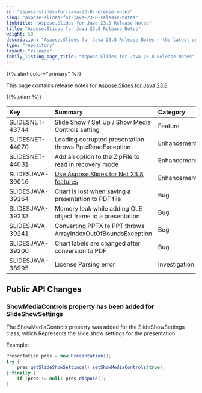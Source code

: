 ```yaml
---
id: "aspose-slides-for-java-23-8-release-notes"
slug: "aspose-slides-for-java-23-8-release-notes"
linktitle: "Aspose.Slides for Java 23.8 Release Notes"
title: "Aspose.Slides for Java 23.8 Release Notes"
weight: 50
description: "Aspose.Slides for Java 23.8 Release Notes – the latest updates and fixes."
type: "repository"
layout: "release"
family_listing_page_title: "Aspose.Slides for Java 23.8 Release Notes"
---
```


{{% alert color="primary" %}} 

This page contains release notes for [Aspose.Slides for Java 23.8](https://releases.aspose.com/java/repo/com/aspose/aspose-slides/23.8/)

{{% /alert %}} 

|**Key**|**Summary**|**Category**|**Related Documentation**|
| :- | :- | :- | :- |
|SLIDESNET-43744|Slide Show / Set Up / Show Media Controls setting|Feature||
|SLIDESNET-44070|Loading corrupted presentation throws PptxReadException|Enhancement|https://docs.aspose.com/slides/net/save-presentation/|
|SLIDESNET-44031|Add an option to the ZipFile to read in recovery mode|Enhancement|https://docs.aspose.com/slides/net/open-presentation/|
|SLIDESJAVA-39016|[Use Aspose.Slides for Net 23.8 features](/slides/net/release-notes/2023/aspose-slides-for-net-23-8-release-notes/)|Enhancement||
|SLIDESJAVA-39164|Chart is lost when saving a presentation to PDF file|Bug|https://docs.aspose.com/slides/java/powerpoint-charts|
|SLIDESJAVA-39233|Memory leak while adding OLE object frame to a presentation|Bug|https://docs.aspose.com/slides/java/manage-ole/|
|SLIDESJAVA-39241|Converting PPTX to PPT throws ArrayIndexOutOfBoundsException|Bug|https://docs.aspose.com/slides/java/convert-pptx-to-ppt/|
|SLIDESJAVA-39200|Chart labels are changed after conversion to PDF|Bug|https://docs.aspose.com/slides/java/chart-data-label/|
|SLIDESJAVA-38995|License Parsing error|Investigation|https://docs.aspose.com/slides/java/licensing/#file|

## Public API Changes ##

### ShowMediaControls property has been added for SlideShowSettings ###

The ShowMediaControls property was added for the SlideShowSettings class, which Represents the slide show settings for the presentation.

Example:

```java
Presentation pres = new Presentation();
try {
    pres.getSlideShowSettings().setShowMediaControls(true);
} finally {
    if (pres != null) pres.dispose();
}
```